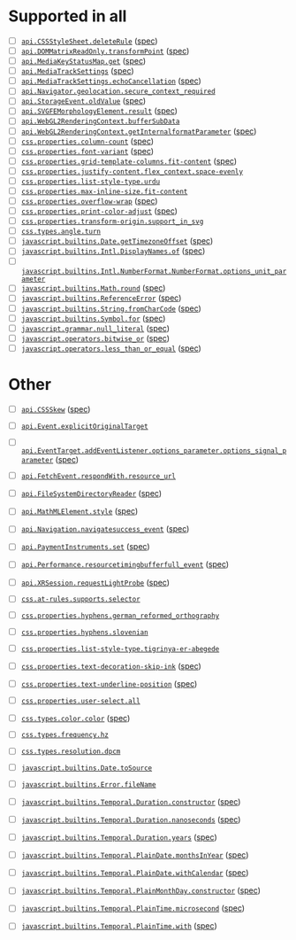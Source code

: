 # Supported in all

* [ ] [`api.CSSStyleSheet.deleteRule`](https://developer.mozilla.org/docs/Web/API/CSSStyleSheet/deleteRule) ([spec](https://drafts.csswg.org/cssom/#dom-cssstylesheet-deleterule))
* [ ] [`api.DOMMatrixReadOnly.transformPoint`](https://developer.mozilla.org/docs/Web/API/DOMMatrixReadOnly/transformPoint) ([spec](https://drafts.fxtf.org/geometry/#dom-dommatrixreadonly-transformpoint))
* [ ] [`api.MediaKeyStatusMap.get`](https://developer.mozilla.org/docs/Web/API/MediaKeyStatusMap/get) ([spec](https://w3c.github.io/encrypted-media/#dom-mediakeystatusmap-get))
* [ ] [`api.MediaTrackSettings`](https://developer.mozilla.org/docs/Web/API/MediaTrackSettings) ([spec](https://w3c.github.io/mediacapture-main/#media-track-settings,https://w3c.github.io/mediacapture-screen-share/#extensions-to-mediatracksettings))
* [ ] [`api.MediaTrackSettings.echoCancellation`](https://developer.mozilla.org/docs/Web/API/MediaTrackSettings/echoCancellation) ([spec](https://w3c.github.io/mediacapture-main/#dom-mediatracksettings-echocancellation))
* [ ] [`api.Navigator.geolocation.secure_context_required`](https://developer.mozilla.org/docs/Web/API/Navigator/geolocation)
* [ ] [`api.StorageEvent.oldValue`](https://developer.mozilla.org/docs/Web/API/StorageEvent/oldValue) ([spec](https://html.spec.whatwg.org/multipage/webstorage.html#dom-storageevent-oldvalue-dev))
* [ ] [`api.SVGFEMorphologyElement.result`](https://developer.mozilla.org/docs/Web/API/SVGFEMorphologyElement) ([spec](https://drafts.fxtf.org/filter-effects/#dom-svgfilterprimitivestandardattributes-result))
* [ ] [`api.WebGL2RenderingContext.bufferSubData`](https://developer.mozilla.org/docs/Web/API/WebGL2RenderingContext/bufferSubData)
* [ ] [`api.WebGL2RenderingContext.getInternalformatParameter`](https://developer.mozilla.org/docs/Web/API/WebGL2RenderingContext/getInternalformatParameter) ([spec](https://www.khronos.org/registry/webgl/specs/latest/2.0/#3.7.5))
* [ ] [`css.properties.column-count`](https://developer.mozilla.org/docs/Web/CSS/column-count) ([spec](https://drafts.csswg.org/css-multicol/#cc))
* [ ] [`css.properties.font-variant`](https://developer.mozilla.org/docs/Web/CSS/font-variant) ([spec](https://drafts.csswg.org/css-fonts/#font-variant-prop))
* [ ] [`css.properties.grid-template-columns.fit-content`](https://developer.mozilla.org/docs/Web/CSS/fit-content) ([spec](https://drafts.csswg.org/css-sizing-4/#sizing-values))
* [ ] [`css.properties.justify-content.flex_context.space-evenly`](https://developer.mozilla.org/docs/Web/CSS/justify-content)
* [ ] [`css.properties.list-style-type.urdu`](https://developer.mozilla.org/docs/Web/CSS/list-style-type)
* [ ] [`css.properties.max-inline-size.fit-content`](https://developer.mozilla.org/docs/Web/CSS/max-inline-size)
* [ ] [`css.properties.overflow-wrap`](https://developer.mozilla.org/docs/Web/CSS/overflow-wrap) ([spec](https://drafts.csswg.org/css-text/#overflow-wrap-property))
* [ ] [`css.properties.print-color-adjust`](https://developer.mozilla.org/docs/Web/CSS/print-color-adjust) ([spec](https://drafts.csswg.org/css-color-adjust/#propdef-print-color-adjust))
* [ ] [`css.properties.transform-origin.support_in_svg`](https://developer.mozilla.org/docs/Web/CSS/transform-origin)
* [ ] [`css.types.angle.turn`](https://developer.mozilla.org/docs/Web/CSS/angle#turn)
* [ ] [`javascript.builtins.Date.getTimezoneOffset`](https://developer.mozilla.org/docs/Web/JavaScript/Reference/Global_Objects/Date/getTimezoneOffset) ([spec](https://tc39.es/ecma262/multipage/numbers-and-dates.html#sec-date.prototype.gettimezoneoffset))
* [ ] [`javascript.builtins.Intl.DisplayNames.of`](https://developer.mozilla.org/docs/Web/JavaScript/Reference/Global_Objects/Intl/DisplayNames/of) ([spec](https://tc39.es/ecma402/#sec-Intl.DisplayNames.prototype.of))
* [ ] [`javascript.builtins.Intl.NumberFormat.NumberFormat.options_unit_parameter`](https://developer.mozilla.org/docs/Web/JavaScript/Reference/Global_Objects/Intl/NumberFormat/NumberFormat)
* [ ] [`javascript.builtins.Math.round`](https://developer.mozilla.org/docs/Web/JavaScript/Reference/Global_Objects/Math/round) ([spec](https://tc39.es/ecma262/multipage/numbers-and-dates.html#sec-math.round))
* [ ] [`javascript.builtins.ReferenceError`](https://developer.mozilla.org/docs/Web/JavaScript/Reference/Global_Objects/ReferenceError) ([spec](https://tc39.es/ecma262/multipage/fundamental-objects.html#sec-native-error-types-used-in-this-standard-referenceerror))
* [ ] [`javascript.builtins.String.fromCharCode`](https://developer.mozilla.org/docs/Web/JavaScript/Reference/Global_Objects/String/fromCharCode) ([spec](https://tc39.es/ecma262/multipage/text-processing.html#sec-string.fromcharcode))
* [ ] [`javascript.builtins.Symbol.for`](https://developer.mozilla.org/docs/Web/JavaScript/Reference/Global_Objects/Symbol/for) ([spec](https://tc39.es/ecma262/multipage/fundamental-objects.html#sec-symbol.for))
* [ ] [`javascript.grammar.null_literal`](https://developer.mozilla.org/docs/Web/JavaScript/Reference/Lexical_grammar#Null_literal) ([spec](https://tc39.es/ecma262/multipage/ecmascript-language-lexical-grammar.html#sec-null-literals))
* [ ] [`javascript.operators.bitwise_or`](https://developer.mozilla.org/docs/Web/JavaScript/Reference/Operators/Bitwise_OR) ([spec](https://tc39.es/ecma262/multipage/ecmascript-language-expressions.html#prod-BitwiseORExpression))
* [ ] [`javascript.operators.less_than_or_equal`](https://developer.mozilla.org/docs/Web/JavaScript/Reference/Operators/Less_than_or_equal) ([spec](https://tc39.es/ecma262/multipage/ecmascript-language-expressions.html#sec-relational-operators))

# Other

* [ ] [`api.CSSSkew`](https://developer.mozilla.org/docs/Web/API/CSSSkew) ([spec](https://drafts.css-houdini.org/css-typed-om/#cssskew))
* [ ] [`api.Event.explicitOriginalTarget`](https://developer.mozilla.org/docs/Web/API/Event/explicitOriginalTarget)
* [ ] [`api.EventTarget.addEventListener.options_parameter.options_signal_parameter`](https://developer.mozilla.org/docs/Web/API/EventTarget/addEventListener) ([spec](https://dom.spec.whatwg.org/#dom-addeventlisteneroptions-signal))
* [ ] [`api.FetchEvent.respondWith.resource_url`](https://developer.mozilla.org/docs/Web/API/FetchEvent/respondWith)
* [ ] [`api.FileSystemDirectoryReader`](https://developer.mozilla.org/docs/Web/API/FileSystemDirectoryReader) ([spec](https://wicg.github.io/entries-api/#api-directoryreader))
* [ ] [`api.MathMLElement.style`](https://developer.mozilla.org/docs/Web/API/MathMLElement) ([spec](https://drafts.csswg.org/cssom/#dom-elementcssinlinestyle-style))
* [ ] [`api.Navigation.navigatesuccess_event`](https://chromestatus.com/feature/6232287446302720) ([spec](https://wicg.github.io/navigation-api/#dom-navigation-onnavigatesuccess))
* [ ] [`api.PaymentInstruments.set`](https://developer.mozilla.org/docs/Web/API/PaymentInstruments/set) ([spec](https://w3c.github.io/payment-handler/#dom-paymentinstruments-set))
* [ ] [`api.Performance.resourcetimingbufferfull_event`](https://developer.mozilla.org/docs/Web/API/Performance/resourcetimingbufferfull_event) ([spec](https://w3c.github.io/resource-timing/#dom-performance-onresourcetimingbufferfull))
* [ ] [`api.XRSession.requestLightProbe`](https://developer.mozilla.org/docs/Web/API/XRSession/requestLightProbe) ([spec](https://immersive-web.github.io/lighting-estimation/#dom-xrsession-requestlightprobe))
* [ ] [`css.at-rules.supports.selector`](https://developer.mozilla.org/docs/Web/CSS/@supports)
* [ ] [`css.properties.hyphens.german_reformed_orthography`](https://developer.mozilla.org/docs/Web/CSS/hyphens)
* [ ] [`css.properties.hyphens.slovenian`](https://developer.mozilla.org/docs/Web/CSS/hyphens)
* [ ] [`css.properties.list-style-type.tigrinya-er-abegede`](https://developer.mozilla.org/docs/Web/CSS/list-style-type)
* [ ] [`css.properties.text-decoration-skip-ink`](https://developer.mozilla.org/docs/Web/CSS/text-decoration-skip-ink) ([spec](https://drafts.csswg.org/css-text-decor-4/#text-decoration-skip-ink-property))
* [ ] [`css.properties.text-underline-position`](https://developer.mozilla.org/docs/Web/CSS/text-underline-position) ([spec](https://drafts.csswg.org/css-text-decor/#text-underline-position-property))
* [ ] [`css.properties.user-select.all`](https://developer.mozilla.org/docs/Web/CSS/user-select)
* [ ] [`css.types.color.color`](https://developer.mozilla.org/docs/Web/CSS/color_value/color) ([spec](https://drafts.csswg.org/css-color/#color-function))
* [ ] [`css.types.frequency.hz`](https://developer.mozilla.org/docs/Web/CSS/frequency)
* [ ] [`css.types.resolution.dpcm`](https://developer.mozilla.org/docs/Web/CSS/resolution)
* [ ] [`javascript.builtins.Date.toSource`](https://developer.mozilla.org/docs/Web/JavaScript/Reference/Global_Objects/Date/toSource)
* [ ] [`javascript.builtins.Error.fileName`](https://developer.mozilla.org/docs/Web/JavaScript/Reference/Global_Objects/Error/fileName)
* [ ] [`javascript.builtins.Temporal.Duration.constructor`](https://developer.mozilla.org/docs/Web/JavaScript/Reference/Global_Objects/Temporal/Duration/constructor) ([spec](https://tc39.es/proposal-temporal/#sec-temporal-duration-constructor))
* [ ] [`javascript.builtins.Temporal.Duration.nanoseconds`](https://developer.mozilla.org/docs/web/javascript/reference/global_objects/temporal/duration/nanoseconds) ([spec](https://tc39.es/proposal-temporal/#sec-get-temporal.duration.prototype.nanoseconds))
* [ ] [`javascript.builtins.Temporal.Duration.years`](https://developer.mozilla.org/docs/web/javascript/reference/global_objects/temporal/duration/years) ([spec](https://tc39.es/proposal-temporal/#sec-get-temporal.duration.prototype.years))
* [ ] [`javascript.builtins.Temporal.PlainDate.monthsInYear`](https://developer.mozilla.org/docs/web/javascript/reference/global_objects/temporal/plaindate/monthsinyear) ([spec](https://tc39.es/proposal-temporal/#sec-get-temporal.plaindate.prototype.monthsinyear))
* [ ] [`javascript.builtins.Temporal.PlainDate.withCalendar`](https://developer.mozilla.org/docs/web/javascript/reference/global_objects/temporal/plaindate/withcalendar) ([spec](https://tc39.es/proposal-temporal/#sec-temporal.plaindate.prototype.withcalendar))
* [ ] [`javascript.builtins.Temporal.PlainMonthDay.constructor`](https://developer.mozilla.org/docs/Web/JavaScript/Reference/Global_Objects/Temporal/PlainMonthDay/constructor) ([spec](https://tc39.es/proposal-temporal/#sec-temporal-plainmonthday-constructor))
* [ ] [`javascript.builtins.Temporal.PlainTime.microsecond`](https://developer.mozilla.org/docs/web/javascript/reference/global_objects/temporal/plaintime/microsecond) ([spec](https://tc39.es/proposal-temporal/#sec-get-temporal.plaintime.prototype.microsecond))
* [ ] [`javascript.builtins.Temporal.PlainTime.with`](https://developer.mozilla.org/docs/web/javascript/reference/global_objects/temporal/plaintime/with) ([spec](https://tc39.es/proposal-temporal/#sec-temporal.plaintime.prototype.with))

